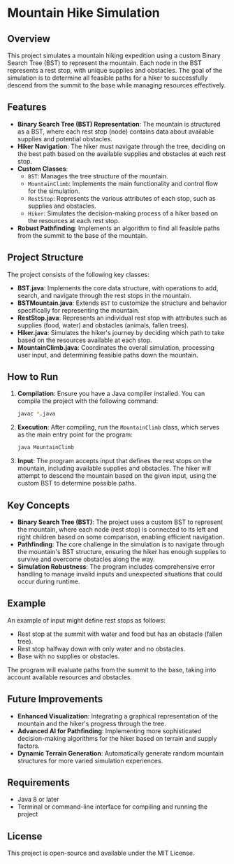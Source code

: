 # Mountain Hike Simulation

## Overview

This project simulates a mountain hiking expedition using a custom Binary Search Tree (BST) to represent the mountain. Each node in the BST represents a rest stop, with unique supplies and obstacles. The goal of the simulation is to determine all feasible paths for a hiker to successfully descend from the summit to the base while managing resources effectively.

## Features

- **Binary Search Tree (BST) Representation**: The mountain is structured as a BST, where each rest stop (node) contains data about available supplies and potential obstacles.
- **Hiker Navigation**: The hiker must navigate through the tree, deciding on the best path based on the available supplies and obstacles at each rest stop.
- **Custom Classes**:
  - `BST`: Manages the tree structure of the mountain.
  - `MountainClimb`: Implements the main functionality and control flow for the simulation.
  - `RestStop`: Represents the various attributes of each stop, such as supplies and obstacles.
  - `Hiker`: Simulates the decision-making process of a hiker based on the resources at each rest stop.
- **Robust Pathfinding**: Implements an algorithm to find all feasible paths from the summit to the base of the mountain.

## Project Structure

The project consists of the following key classes:

- **BST.java**: Implements the core data structure, with operations to add, search, and navigate through the rest stops in the mountain.
- **BSTMountain.java**: Extends `BST` to customize the structure and behavior specifically for representing the mountain.
- **RestStop.java**: Represents an individual rest stop with attributes such as supplies (food, water) and obstacles (animals, fallen trees).
- **Hiker.java**: Simulates the hiker's journey by deciding which path to take based on the resources available at each stop.
- **MountainClimb.java**: Coordinates the overall simulation, processing user input, and determining feasible paths down the mountain.

## How to Run

1. **Compilation**: Ensure you have a Java compiler installed. You can compile the project with the following command:
   ```bash
   javac *.java
   ```

2. **Execution**: After compiling, run the `MountainClimb` class, which serves as the main entry point for the program:
   ```bash
   java MountainClimb
   ```

3. **Input**: The program accepts input that defines the rest stops on the mountain, including available supplies and obstacles. The hiker will attempt to descend the mountain based on the given input, using the custom BST to determine possible paths.

## Key Concepts

- **Binary Search Tree (BST)**: The project uses a custom BST to represent the mountain, where each node (rest stop) is connected to its left and right children based on some comparison, enabling efficient navigation.
- **Pathfinding**: The core challenge in the simulation is to navigate through the mountain's BST structure, ensuring the hiker has enough supplies to survive and overcome obstacles along the way.
- **Simulation Robustness**: The program includes comprehensive error handling to manage invalid inputs and unexpected situations that could occur during runtime.

## Example

An example of input might define rest stops as follows:

- Rest stop at the summit with water and food but has an obstacle (fallen tree).
- Rest stop halfway down with only water and no obstacles.
- Base with no supplies or obstacles.

The program will evaluate paths from the summit to the base, taking into account available resources and obstacles.

## Future Improvements

- **Enhanced Visualization**: Integrating a graphical representation of the mountain and the hiker's progress through the tree.
- **Advanced AI for Pathfinding**: Implementing more sophisticated decision-making algorithms for the hiker based on terrain and supply factors.
- **Dynamic Terrain Generation**: Automatically generate random mountain structures for more varied simulation experiences.

## Requirements

- Java 8 or later
- Terminal or command-line interface for compiling and running the project

## License

This project is open-source and available under the MIT License.
